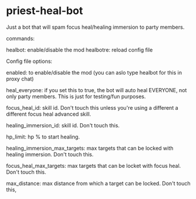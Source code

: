 # priest-heal-bot
Just a bot that will spam focus heal/healing immersion to party members.

commands:

  healbot: enable/disable the mod
  healbotre: reload config file

Config file options:

  enabled: to enable/disable the mod (you can aslo type healbot for this in proxy chat)

  heal_everyone: if you set this to true, the bot will auto heal EVERYONE, not only party members. This is just for testing/fun purposes.

  focus_heal_id: skill id. Don't touch this unless you're using a different a different focus heal advanced skill.

  healing_immersion_id: skill id. Don't touch this.

  hp_limit: hp % to start healing.

  healing_immersion_max_targets: max targets that can be locked with healing immersion. Don't touch this.

  focus_heal_max_targets: max targets that can be locket with focus heal. Don't touch this.

  max_distance: max distance from which a target can be locked. Don't touch this,
